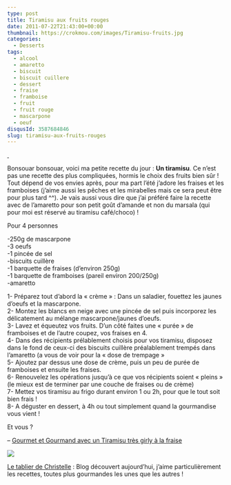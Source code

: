```yaml
---
type: post
title: Tiramisu aux fruits rouges
date: 2011-07-22T21:43:00+00:00
thumbnail: https://crokmou.com/images/Tiramisu-fruits.jpg
categories: 
  - Desserts
tags: 
  - alcool
  - amaretto
  - biscuit
  - biscuit cuillere
  - dessert
  - fraise
  - framboise
  - fruit
  - fruit rouge
  - mascarpone
  - oeuf
disqusId: 3587684846
slug: tiramisu-aux-fruits-rouges
---
```


[ ](http://3.bp.blogspot.com/-Ms2I3yeRySQ/TinehVrhTJI/AAAAAAAAAb8/i6Uwc4c4GBg/s1600/IMG_2922.jpg)

Bonsouar bonsouar, voici ma petite recette du jour : **Un tiramisu**. Ce n’est pas une recette des plus compliquées, hormis le choix des fruits bien sûr ! Tout dépend de vos envies après, pour ma part l’été j’adore les fraises et les framboises (j’aime aussi les pêches et les mirabelles mais ce sera peut être pour plus tard ^^). Je vais aussi vous dire que j’ai préféré faire la recette avec de l’amaretto pour son petit goût d’amande et non du marsala (qui pour moi est réservé au tiramisu café/choco) !

Pour 4 personnes

-250g de mascarpone  
-3 oeufs  
-1 pincée de sel  
-biscuits cuillère  
-1 barquette de fraises (d’environ 250g)  
-1 barquette de framboises (pareil environ 200/250g)  
-amaretto

1- Préparez tout d’abord la « crème » : Dans un saladier, fouettez les jaunes d’oeufs et la mascarpone.  
2- Montez les blancs en neige avec une pincée de sel puis incorporez les délicatement au mélange mascarpone/jaunes d’oeufs.  
3- Lavez et équeutez vos fruits. D’un côté faites une « purée » de framboises et de l’autre coupez, vos fraises en 4.  
4- Dans des récipients prélablement choisis pour vos tiramisu, disposez dans le fond de ceux-ci des biscuits cuillère préalablement trempés dans l’amaretto (a vous de voir pour la « dose de trempage »  
5- Ajoutez par dessus une dose de crème, puis un peu de purée de framboises et ensuite les fraises.  
6- Renouvelez les opérations jusqu’à ce que vos récipients soient « pleins » (le mieux est de terminer par une couche de fraises ou de crème)  
7- Mettez vos tiramisu au frigo durant environ 1 ou 2h, pour que le tout soit bien frais !  
8- A déguster en dessert, à 4h ou tout simplement quand la gourmandise vous vient !

Et vous ?

– [Gourmet et Gourmand avec un Tiramisu très girly à la fraise](http://www.gourmetetgourmand.com/tiramisus-tres-girly-a-la-fraise/)

[![](http://3.bp.blogspot.com/-vRubvqF-LE4/TiwhtTwr0DI/AAAAAAAAAcY/34HYnbzI4Hg/s1600/789107881_1_15_V3bwVZzq.gif)](http://3.bp.blogspot.com/-vRubvqF-LE4/TiwhtTwr0DI/AAAAAAAAAcY/34HYnbzI4Hg/s1600/789107881_1_15_V3bwVZzq.gif)

[Le tablier de Christelle](http://letablierdechristelle.com/) : Blog découvert aujourd’hui, j’aime particulièrement les recettes, toutes plus gourmandes les unes que les autres ! 

